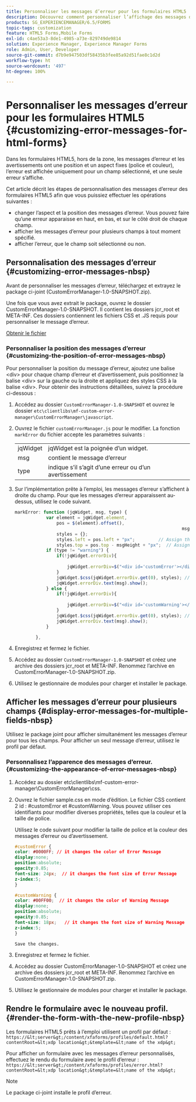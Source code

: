 ```yaml
---
title: Personnaliser les messages d’erreur pour les formulaires HTML5
description: Découvrez comment personnaliser l’affichage des messages d’erreur pour les formulaires HTML5, y compris comment modifier leur position et leur apparence.
products: SG_EXPERIENCEMANAGER/6.5/FORMS
topic-tags: customization
feature: HTML5 Forms,Mobile Forms
exl-id: c4ae53a3-8de1-4985-a73e-829749de9814
solution: Experience Manager, Experience Manager Forms
role: Admin, User, Developer
source-git-commit: d7b9e947503df58435b3fee85a92d51fae8c1d2d
workflow-type: ht
source-wordcount: '497'
ht-degree: 100%

---
```


# Personnaliser les messages d’erreur pour les formulaires HTML5 {#customizing-error-messages-for-html-forms}

Dans les formulaires HTML5, hors de la zone, les messages d’erreur et les avertissements ont une position et un aspect fixes (police et couleur), l’erreur est affichée uniquement pour un champ sélectionné, et une seule erreur s’affiche.

Cet article décrit les étapes de personnalisation des messages d’erreur des formulaires HTML5 afin que vous puissiez effectuer les opérations suivantes :

* changer l’aspect et la position des messages d’erreur. Vous pouvez faire qu’une erreur apparaisse en haut, en bas, et sur le côté droit de chaque champ.
* afficher les messages d’erreur pour plusieurs champs à tout moment spécifié. 
* afficher l’erreur, que le champ soit sélectionné ou non.

## Personnalisation des messages d’erreur  {#customizing-error-messages-nbsp}

Avant de personnaliser les messages d’erreur, téléchargez et extrayez le package ci-joint (CustomErrorManager-1.0-SNAPSHOT.zip). 

Une fois que vous avez extrait le package, ouvrez le dossier CustomErrorManager-1.0-SNAPSHOT. Il contient les dossiers jcr_root et META-INF. Ces dossiers contiennent les fichiers CSS et .JS requis pour personnaliser le message d’erreur.

[Obtenir le fichier](assets/customerrormanager-1.0-snapshot.zip)

### Personnaliser la position des messages d’erreur {#customizing-the-position-of-error-messages-nbsp}

Pour personnaliser la position du message d’erreur, ajoutez une balise &lt;div> pour chaque champ d’erreur et d’avertissement, puis positionnez la balise &lt;div> sur la gauche ou la droite et appliquez des styles CSS à la balise &lt;div>. Pour obtenir des instructions détaillées, suivez la procédure ci-dessous :

1. Accédez au dossier `CustomErrorManager-1.0-SNAPSHOT` et ouvrez le dossier `etc\clientlibs\mf-custom-error-manager\CustomErrorManager\javascript`.
1. Ouvrez le fichier `customErrorManager.js` pour le modifier. La fonction `markError` du fichier accepte les paramètres suivants :

   |   |  |
   |---|---|
   | jqWidget | jqWidget est la poignée d’un widget. |
   | msg | contient le message d’erreur |
   | type | indique s’il s’agit d’une erreur ou d’un avertissement |

1. Sur l’implémentation prête à l’emploi, les messages d’erreur s’affichent à droite du champ. Pour que les messages d’erreur apparaissent au-dessus, utilisez le code suivant.

   ```javascript
   markError: function (jqWidget, msg, type) {
               var element = jqWidget.element,                                //Gives the div containing widget
                   pos = $(element).offset(),                          //Calculates the position of the div in the view port
                                                                   msgHeight = xfalib.view.util.TextMetrics.measureExtent(msg).height + 5;  //Calculating the height of the Error Message
                   styles = {};
                   styles.left = pos.left + "px";         // Assign the desired left position using pos.left. Here it is calculated for exact left of the field
                   styles.top = pos.top - msgHeight + "px";  // Assign the desired top position using pos.top. Here it is calculated for top of the field
               if (type != "warning") {
                   if(!jqWidget.errorDiv){
                                                                                   //Adding the warning div if it is not present already
                       jqWidget.errorDiv=$("<div id='customError'></div>").appendTo('body');
                   }
                   jqWidget.$css(jqWidget.errorDiv.get(0), styles); // Applying the styles to the warning div
                   jqWidget.errorDiv.text(msg).show();                     //Showing the warning message
               } else {
                   if(!jqWidget.errorDiv){
                                                                                   //Adding the error div if it is not present already
                       jqWidget.errorDiv=$("<div id='customWarning'></div>").appendTo('body');
                   }
                   jqWidget.$css(jqWidget.errorDiv.get(0), styles); // Applying the styles to the error div
                   jqWidget.errorDiv.text(msg).show();                     //Showing the warning message
               }
   
           },
   ```

1. Enregistrez et fermez le fichier.
1. Accédez au dossier `CustomErrorManager-1.0-SNAPSHOT` et créez une archive des dossiers jcr_root et META-INF. Renommez l’archive en CustomErrorManager-1.0-SNAPSHOT.zip.
1. Utilisez le gestionnaire de modules pour charger et installer le package.

## Afficher les messages d’erreur pour plusieurs champs {#display-error-messages-for-multiple-fields-nbsp}

Utilisez le package joint pour afficher simultanément les messages d’erreur pour tous les champs. Pour afficher un seul message d’erreur, utilisez le profil par défaut.

### Personnalisez l’apparence des messages d’erreur.  {#customizing-the-appearance-of-error-messages-nbsp}

1. Accédez au dossier etc\clientlibs\mf-custom-error-manager\CustomErrorManager\css.

1. Ouvrez le fichier sample.css en mode d’édition. Le fichier CSS contient 2 id : #customError et #customWarning. Vous pouvez utiliser ces identifiants pour modifier diverses propriétés, telles que la couleur et la taille de police.

   Utilisez le code suivant pour modifier la taille de police et la couleur des messages d’erreur ou d’avertissement.

   ```css
   #customError {
   color: #0000FF; // it changes the color of Error Message
   display:none;
   position:absolute;
   opacity:0.85;
   font-size: 24px;  // it changes the font size of Error Message
   z-index:5;
   }
   
   #customWarning {
   color: #00FF00;  // it changes the color of Warning Message
   display:none;
   position:absolute;
   opacity:0.85;
   font-size: 18px;   // it changes the font size of Warning Message
   z-index:5;
   }
   
   Save the changes.
   ```

1. Enregistrez et fermez le fichier.
1. Accédez au dossier CustomErrorManager-1.0-SNAPSHOT et créez une archive des dossiers jcr_root et META-INF. Renommez l’archive en CustomErrorManager-1.0-SNAPSHOT.zip.
1. Utilisez le gestionnaire de modules pour charger et installer le package.

## Rendre le formulaire avec le nouveau profil.  {#render-the-form-with-the-new-profile-nbsp}

Les formulaires HTML5 prêts à l’emploi utilisent un profil par défaut : `https://&lt;server&gt;/content/xfaforms/profiles/default.html?contentRoot=&lt;xdp location&gt;&template=&lt;name of the xdp&gt;`

Pour afficher un formulaire avec les messages d’erreur personnalisés, effectuez le rendu du formulaire avec le profil d’erreur : `https://&lt;server&gt;/content/xfaforms/profiles/error.html?contentRoot=&lt;xdp location&gt;&template=&lt;name of the xdp&gt;`

>[!NOTE]
>
>Le package ci-joint installe le profil d’erreur.
